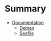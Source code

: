 # Summary

* [Documentation](Documentation/about.md)
    * [Debian](Documentation/debian.md)
    * [Seafile](Documentation/seafile.md)
